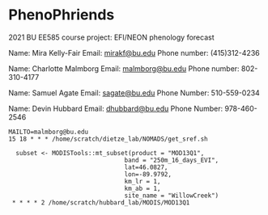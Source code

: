# PhenoPhriends
2021 BU EE585 course project: EFI/NEON phenology forecast


Name: Mira Kelly-Fair
Email: mirakf@bu.edu
Phone number: (415)312-4236

Name: Charlotte Malmborg
Email: malmborg@bu.edu
Phone number: 802-310-4177

Name: Samuel Agate 
Email: sagate@bu.edu
Phone Number: 510-559-0234

Name: Devin Hubbard
Email: dhubbard@bu.edu
Phone Number: 978-460-2546

```
MAILTO=malmborg@bu.edu
15 18 * * * /home/scratch/dietze_lab/NOMADS/get_sref.sh
```

```
  subset <- MODISTools::mt_subset(product = "MOD13Q1",
                                band = "250m_16_days_EVI",
                                lat=46.0827,
                                lon=-89.9792,
                                km_lr = 1,
                                km_ab = 1,
                                site_name = "WillowCreek")
 * * * * 2 /home/scratch/hubbard_lab/MODIS/MOD13Q1   
